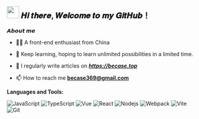 <h2 ><img src="https://cdn.jsdelivr.net/gh/dmego/images/img/Hi.gif" height="32" /> 𝑯𝒊 𝒕𝒉𝒆𝒓𝒆, 𝑾𝒆𝒍𝒄𝒐𝒎𝒆 𝒕𝒐 𝒎𝒚 𝑮𝒊𝒕𝑯𝒖𝒃！</h2>

**𝘼𝙗𝙤𝙪𝙩 𝙢𝙚**

- 👨‍💻 A front-end enthusiast from China

- 🌱 Keep learning, hoping to learn unlimited possibilities in a limited time.

- 📝 I regularly write articles on _**https://becase.top**_

- 📫 How to reach me **becase369@gmail.com**

**Languages and Tools:**  

![JavaScript](https://img.shields.io/badge/-JavaScript-%23F7DF1C?style=flat-square&logo=javascript&logoColor=000000&labelColor=%23F7DF1C&color=%23FFCE5A)
![TypeScript](https://img.shields.io/badge/-TypeScript-007ACC?style=flat-square&logo=typescript&logoColor=white)
![Vue](https://img.shields.io/badge/-Vue-333333?style=flat&logo=vue.js)
![React](https://img.shields.io/badge/-React-%23282C34?style=flat-square&logo=react)
![Nodejs](https://img.shields.io/badge/-Node.js-%23282C34?style=flat-square&logo=node.js)
![Webpack](https://img.shields.io/badge/-Webpack-%232C3A42?style=flat-square&logo=webpack)
![Vite](https://img.shields.io/badge/Vite-646CFF?logo=vite&logoColor=fff&style=flat-square)
![Git](https://img.shields.io/badge/-Git-%23F05032?style=flat-square&logo=git&logoColor=%23ffffff)
